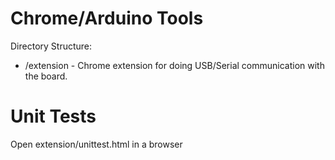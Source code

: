 Chrome/Arduino Tools
====================

Directory Structure:
- /extension - Chrome extension for doing USB/Serial communication with the board.


Unit Tests
==========

Open extension/unittest.html in a browser

